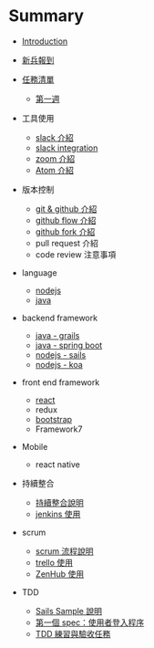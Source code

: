 # Summary

- [Introduction](README.md)

- [新兵報到](onboard.md)

- [任務清單](missions.md)

  - [第一週](week1.md)

- 工具使用

  - [slack 介紹](source/slack.md)
  - [slack integration](source/slack-integration.md)
  - [zoom 介紹](source/zoom.md)
  - [Atom 介紹](source/atom.md)

- 版本控制

  - [git & github 介紹](source/git_github.md)
  - [github flow 介紹](source/github_flow.md)
  - [github fork 介紹](source/github_fork.md)
  - pull request 介紹
  - code review 注意事項

- language

  - [nodejs](source/nodejs.md)
  - [java](source/java.md)

- backend framework

  - [java - grails](source/grails.md)
  - [java - spring boot](source/spring_boot.md)
  - [nodejs - sails](source/sails.md)
  - [nodejs - koa](source/koa.md)

- front end framework

  - [react](source/react.md)
  - redux
  - [bootstrap](source/bootstrap.md)
  - Framework7

- Mobile

  - react native

- 持續整合

  - [持續整合說明](source/CI.md)
  - [jenkins 使用](source/jenkins.md)

- scrum

  - [scrum 流程說明](source/scrum.md)
  - [trello 使用](source/trello.md)
  - [ZenHub 使用](source/zenhub.md)

- TDD

  - [Sails Sample 說明](source/sails_sample.md)
  - [第一個 spec：使用者登入程序](source/auth_spec.md)
  - [TDD 練習與驗收任務](source/tdd_task.md)
